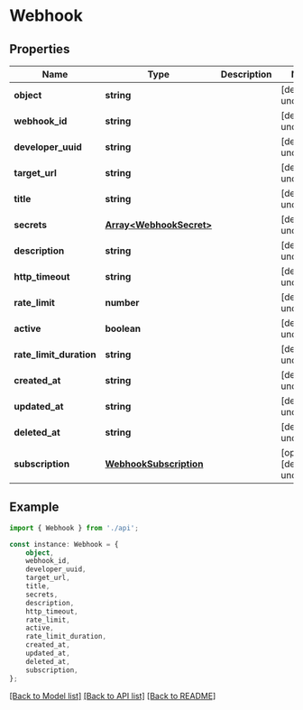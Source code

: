# Webhook


## Properties

Name | Type | Description | Notes
------------ | ------------- | ------------- | -------------
**object** | **string** |  | [default to undefined]
**webhook_id** | **string** |  | [default to undefined]
**developer_uuid** | **string** |  | [default to undefined]
**target_url** | **string** |  | [default to undefined]
**title** | **string** |  | [default to undefined]
**secrets** | [**Array&lt;WebhookSecret&gt;**](WebhookSecret.md) |  | [default to undefined]
**description** | **string** |  | [default to undefined]
**http_timeout** | **string** |  | [default to undefined]
**rate_limit** | **number** |  | [default to undefined]
**active** | **boolean** |  | [default to undefined]
**rate_limit_duration** | **string** |  | [default to undefined]
**created_at** | **string** |  | [default to undefined]
**updated_at** | **string** |  | [default to undefined]
**deleted_at** | **string** |  | [default to undefined]
**subscription** | [**WebhookSubscription**](WebhookSubscription.md) |  | [optional] [default to undefined]

## Example

```typescript
import { Webhook } from './api';

const instance: Webhook = {
    object,
    webhook_id,
    developer_uuid,
    target_url,
    title,
    secrets,
    description,
    http_timeout,
    rate_limit,
    active,
    rate_limit_duration,
    created_at,
    updated_at,
    deleted_at,
    subscription,
};
```

[[Back to Model list]](../README.md#documentation-for-models) [[Back to API list]](../README.md#documentation-for-api-endpoints) [[Back to README]](../README.md)
